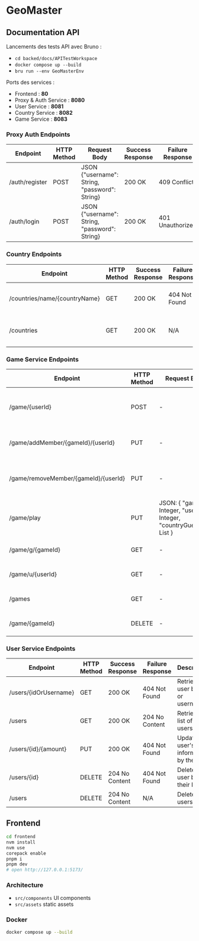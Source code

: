 # GeoMaster

## Documentation API

Lancements des tests API avec Bruno : 
- `cd backed/docs/APITestWorkspace`
- `docker compose up --build`
- `bru run --env GeoMasterEnv`

Ports des services :

- Frontend : **80**
- Proxy & Auth Service : **8080**
- User Service : **8081**
- Country Service : **8082**
- Game Service : **8083**

### Proxy Auth Endpoints

| Endpoint       | HTTP Method | Request Body | Success Response | Failure Response | Description           |
| -------------- | ----------- |--------------| ---------------- | ---------------- | --------------------- |
| /auth/register | POST        | JSON {"username": String, "password": String}  | 200 OK           | 409 Conflict     | Registers a new user. |
| /auth/login    | POST        | JSON {"username": String, "password": String}  | 200 OK           | 401 Unauthorized | Authenticates a user. |

### Country Endpoints

| Endpoint                         | HTTP Method | Success Response | Failure Response | Description                                    |
| -------------------------------- | ----------- | ---------------- | ---------------- | ---------------------------------------------- |
| /countries/name/{countryName}    | GET         | 200 OK           | 404 Not Found    | Retrieves country information by name.         |
| /countries                       | GET         | 200 OK           | N/A              | Retrieves information of all countries.        |

### Game Service Endpoints

| Endpoint                             | HTTP Method | Request Body                                                                   | Success Response | Failure Response | Description                                 |
|--------------------------------------| ----------- |--------------------------------------------------------------------------------| ---------------- | ---------------- | ------------------------------------------- |
| /game/{userId}                       | POST        | -                                                                              | 200 OK           | 404 Not Found    | Creates a new game for the specified user. |
| /game/addMember/{gameId}/{userId}    | PUT         | -                                                                              | 200 OK           | 404 Not Found    | Adds a member to an existing game.         |
| /game/removeMember/{gameId}/{userId} | PUT         | -                                                                              | 200 OK           | 404 Not Found    | Removes a member from an existing game.    |
| /game/play                           | PUT         | JSON: { "gameId": Integer, "userId": Integer, "countryGuesses": List<String> } | 200 OK           | 404 Not Found    | Updates game scores and guesses.           |
| /game/g/{gameId}                     | GET         | -                                                                              | 200 OK           | 404 Not Found    | Retrieves a game by its ID.                |
| /game/u/{userId}                     | GET         | -                                                                              | 200 OK           | 404 Not Found    | Retrieves a game by user ID.               |
| /games                               | GET         | -                                                                              | 200 OK           | 404 Not Found    | Retrieves a list of all games.             |
| /game/{gameId}                       | DELETE      | -                                                                              | 200 OK           | 404 Not Found    | Deletes a game by its ID.                  |

### User Service Endpoints

| Endpoint              | HTTP Method | Success Response | Failure Response | Description                               |
|-----------------------| ----------- |------------------| ---------------- | ----------------------------------------- |
| /users/{idOrUsername} | GET         | 200 OK           | 404 Not Found    | Retrieves a user by ID or username.       |
| /users                | GET         | 200 OK           | 204 No Content   | Retrieves a list of all users.            |
| /users/{id}/{amount}  | PUT         | 200 OK           | 404 Not Found    | Updates a user's information by their ID. |
| /users/{id}           | DELETE      | 204 No Content   | 404 Not Found    | Deletes a user by their ID.               |
| /users                | DELETE      | 204 No Content   | N/A              | Deletes all users.                        |

## Frontend

```bash
cd frontend
nvm install
nvm use
corepack enable
pnpm i
pnpm dev
# open http://127.0.0.1:5173/
```

### Architecture

- `src/components` UI components
- `src/assets` static assets

### Docker

```bash
docker compose up --build
```
